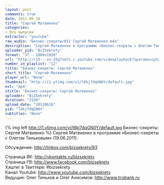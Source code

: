 ```yaml
---
layout: post
comments: true
date: 2011-06-18
title: "Сергей Матвиенко"
categories:
- Все выпуски
extractor: "youtube"
raw_audio: "Бизнес-секреты/012 Сергей Матвиенко.m4a"
description: "Сергей Матвиенко в программе «Бизнес-секреты с Олегом Тиньковым» (19.06.2011).\n\nОбсуждение: http://tinkov.com/bizsekrety/93\n\nСтраница ВК: http://vkontakte.ru/bizsekrety\nСтраница FB: http://www.facebook.com/bizsekrety\nХэштег в Твиттере: #bizsekrety\nКанал Youtube: http://www.youtube.com/bizsekrety\nВедущие: Олег Тиньков и Олег Анисимов: http://www.tcsbank.ru"
uploader_yid: "BiZSekrety"
format: "37 - 1080x1920"
url: "http://r15---sn-25g7sm7s.c.youtube.com/videoplayback?sparams=cp%2Cid%2Cip%2Cipbits%2Citag%2Cratebypass%2Csource%2Cupn%2Cexpire&id=97a923edda863746&expire=1362865434&source=youtube&newshard=yes&mv=m&sver=3&ratebypass=yes&cp=U0hVR1hRU19ITkNONV9QS1dFOjhFT052WVRTU0JB&mt=1362843856&ip=92.255.182.31&upn=p3gN1Ih-1rs&fexp=912507%2C916807%2C929209%2C916623%2C920704%2C912806%2C902000%2C919512%2C929901%2C913605%2C925006%2C906938%2C931202%2C931401%2C908529%2C930803%2C920201%2C930101%2C930603%2C906834%2C926403&ms=au&itag=37&ipbits=8&key=yt1&signature=741E0CAE884BB0A64D2FCA70713B17062D64F772.D367265CB1EA3771AE0AD1BBB5110A0A0BA62F42"
number_in_playlist: "12"
title: "Бизнес-секреты: Сергей Матвиенко"
short_title: "Сергей Матвиенко"
player_url: "None"
thumbnail: "http://i1.ytimg.com/vi/l6kj7dqGN0Y/default.jpg"
ext: "mp4"
stitle: "Бизнес-секреты: Сергей Матвиенко"
uploader: "BiZSekrety"
duration: "2520"
upload_date: "20110618"
yid: "l6kj7dqGN0Y"
subtitles: "None"
---
```


{% img left http://i1.ytimg.com/vi/l6kj7dqGN0Y/default.jpg Бизнес-секреты: Сергей Матвиенко %}
Сергей Матвиенко в программе «Бизнес-секреты с Олегом Тиньковым» (19.06.2011).  
  
Обсуждение: http://tinkov.com/bizsekrety/93  
  
Страница ВК: http://vkontakte.ru/bizsekrety  
Страница FB: http://www.facebook.com/bizsekrety  
Хэштег в Твиттере: #bizsekrety  
Канал Youtube: http://www.youtube.com/bizsekrety  
Ведущие: Олег Тиньков и Олег Анисимов: http://www.tcsbank.ru